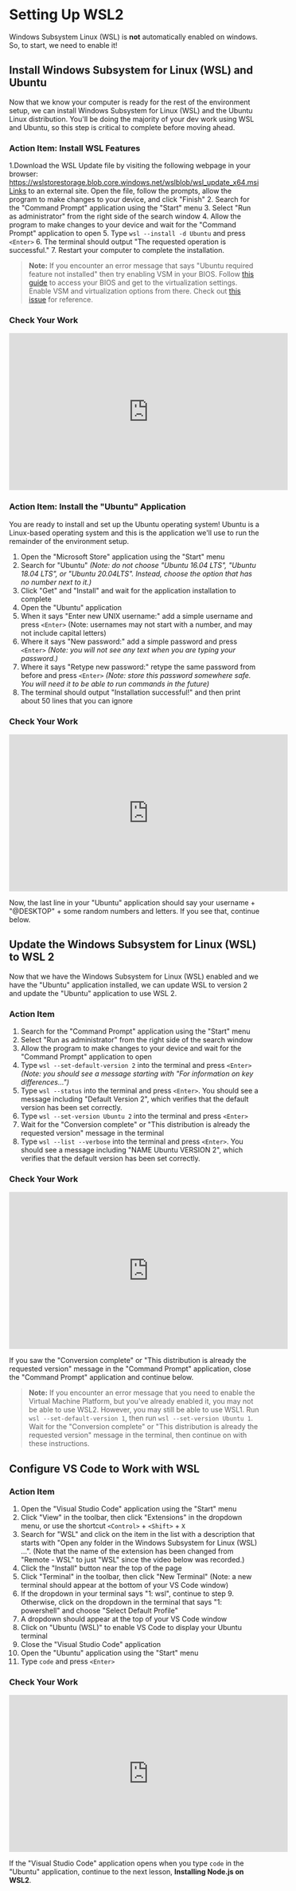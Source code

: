 # Setting Up WSL2

Windows Subsystem Linux (WSL) is **not** automatically enabled on windows. So,
to start, we need to enable it!

## Install Windows Subsystem for Linux (WSL) and Ubuntu

Now that we know your computer is ready for the rest of the environment setup,
we can install Windows Subsystem for Linux (WSL) and the Ubuntu Linux
distribution. You'll be doing the majority of your dev work using WSL and
Ubuntu, so this step is critical to complete before moving ahead.

### Action Item: Install WSL Features

1.Download the WSL Update file by visiting the following webpage in your browser:
https://wslstorestorage.blob.core.windows.net/wslblob/wsl_update_x64.msiLinks to an external site.
Open the file, follow the prompts, allow the program to make changes to your device, and click "Finish"
2. Search for the "Command Prompt" application using the "Start" menu
3. Select "Run as administrator" from the right side of the search window
4. Allow the program to make changes to your device and wait for the "Command
   Prompt" application to open
5. Type `wsl --install -d Ubuntu` and press `<Enter>`
6. The terminal should output "The requested operation is successful."
7. Restart your computer to complete the installation.

> **Note:** If you encounter an error message that says "Ubuntu required feature
> not installed" then try enabling VSM in your BIOS. Follow
> [this guide](https://bce.berkeley.edu/enabling-virtualization-in-your-pc-bios.html)
> to access your BIOS and get to the virtualization settings. Enable VSM and
> virtualization options from there. Check out
> [this issue](https://github.com/microsoft/>WSL/issues/5689) for reference.

### Check Your Work

<iframe width="560" height="315" src="https://www.youtube.com/embed/w01AU7pl24w" frameborder="0" allow="accelerometer; autoplay; clipboard-write; encrypted-media; gyroscope; picture-in-picture" allowfullscreen></iframe>

### Action Item: Install the "Ubuntu" Application

You are ready to install and set up the Ubuntu operating system! Ubuntu is a
Linux-based operating system and this is the application we'll use to run the
remainder of the environment setup.

1. Open the "Microsoft Store" application using the "Start" menu
2. Search for "Ubuntu" _(Note: do not choose "Ubuntu 16.04 LTS", "Ubuntu 18.04
   LTS", or "Ubuntu 20.04LTS". Instead, choose the option that has no number
   next to it.)_
3. Click "Get" and "Install" and wait for the application installation to
   complete
4. Open the "Ubuntu" application
5. When it says "Enter new UNIX username:" add a simple username and press
   `<Enter>` (Note: usernames may not start with a number, and may not include
   capital letters)
6. Where it says "New password:" add a simple password and press `<Enter>`
   _(Note: you will not see any text when you are typing your password.)_
7. Where it says "Retype new password:" retype the same password from before and
   press `<Enter>` _(Note: store this password somewhere safe. You will need it
   to be able to run commands in the future)_
8. The terminal should output "Installation successful!" and then print about 50
   lines that you can ignore

### Check Your Work

<iframe width="560" height="315" src="https://www.youtube.com/embed/cmLjpYx1Ys8" frameborder="0" allow="accelerometer; autoplay; clipboard-write; encrypted-media; gyroscope; picture-in-picture" allowfullscreen></iframe>

Now, the last line in your "Ubuntu" application should say your username +
"@DESKTOP" + some random numbers and letters. If you see that, continue below.

## Update the Windows Subsystem for Linux (WSL) to WSL 2

Now that we have the Windows Subsystem for Linux (WSL) enabled and we have the
"Ubuntu" application installed, we can update WSL to version 2 and update the
"Ubuntu" application to use WSL 2.

### Action Item

1. Search for the "Command Prompt" application using the "Start" menu
2. Select "Run as administrator" from the right side of the search window
3. Allow the program to make changes to your device and wait for the "Command
   Prompt" application to open
4. Type `wsl --set-default-version 2` into the terminal and press `<Enter>`
   _(Note: you should see a message starting with "For information on key
   differences…")_
5. Type `wsl --status` into the terminal and press `<Enter>`. You should see a
   message including "Default Version 2", which verifies that the default
   version has been set correctly.
6. Type `wsl --set-version Ubuntu 2` into the terminal and press `<Enter>`
7. Wait for the "Conversion complete" or "This distribution is already the
   requested version" message in the terminal
8. Type `wsl --list --verbose` into the terminal and press `<Enter>`. You should
   see a message including "NAME Ubuntu VERSION 2", which verifies that the
   default version has been set correctly.

### Check Your Work

<iframe width="560" height="315" src="https://www.youtube.com/embed/Thy8DJEb7Pk" frameborder="0" allow="accelerometer; autoplay; clipboard-write; encrypted-media; gyroscope; picture-in-picture" allowfullscreen></iframe>

If you saw the "Conversion complete" or "This distribution is already the
requested version" message in the "Command Prompt" application, close the
"Command Prompt" application and continue below.

> **Note:** If you encounter an error message that you need to enable the
> Virtual Machine Platform, but you've already enabled it, you may not be able
> to use WSL2. However, you may still be able to use WSL1. Run
> `wsl --set-default-version 1`, then run `wsl --set-version Ubuntu 1`. Wait for
> the "Conversion complete" or "This distribution is already the requested
> version" message in the terminal, then continue on with these instructions.

## Configure VS Code to Work with WSL

### Action Item

1. Open the "Visual Studio Code" application using the "Start" menu
2. Click "View" in the toolbar, then click "Extensions" in the dropdown menu, or
   use the shortcut `<Control>` + `<Shift>` + `X`
3. Search for "WSL" and click on the item in the list with a description that
   starts with "Open any folder in the Windows Subsystem for Linux (WSL) …".
   (Note that the name of the extension has been changed from "Remote - WSL" to
   just "WSL" since the video below was recorded.)
4. Click the "Install" button near the top of the page
5. Click "Terminal" in the toolbar, then click "New Terminal" (Note: a new
   terminal should appear at the bottom of your VS Code window)
6. If the dropdown in your terminal says "1: wsl", continue to step 9.
   Otherwise, click on the dropdown in the terminal that says "1: powershell"
   and choose "Select Default Profile"
7. A dropdown should appear at the top of your VS Code window
8. Click on "Ubuntu (WSL)" to enable VS Code to display your Ubuntu terminal
9. Close the "Visual Studio Code" application
10. Open the "Ubuntu" application using the "Start" menu
11. Type `code` and press `<Enter>`

### Check Your Work

<iframe width="560" height="315" src="https://www.youtube.com/embed/UasRLsxCFRQ" frameborder="0" allow="accelerometer; autoplay; clipboard-write; encrypted-media; gyroscope; picture-in-picture" allowfullscreen></iframe>

If the "Visual Studio Code" application opens when you type `code` in the
"Ubuntu" application, continue to the next lesson, **Installing Node.js on
WSL2**.
